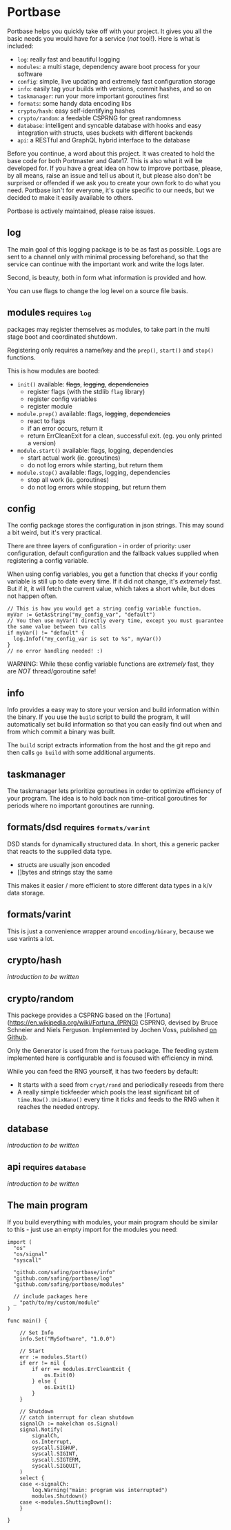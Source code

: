 # Portbase

Portbase helps you quickly take off with your project. It gives you all the basic needs you would have for a service (_not_ tool!).
Here is what is included:

- `log`: really fast and beautiful logging
- `modules`: a multi stage, dependency aware boot process for your software
- `config`: simple, live updating and extremely fast configuration storage
- `info`: easily tag your builds with versions, commit hashes, and so on
- `taskmanager`: run your more important goroutines first
- `formats`: some handy data encoding libs
- `crypto/hash`: easy self-identifying hashes
- `crypto/random`: a feedable CSPRNG for great randomness
- `database`: intelligent and syncable database with hooks and easy integration with structs, uses buckets with different backends
- `api`: a RESTful and GraphQL hybrid interface to the database

Before you continue, a word about this project. It was created to hold the base code for both Portmaster and Gate17. This is also what it will be developed for. If you have a great idea on how to improve portbase, please, by all means, raise an issue and tell us about it, but please also don't be surprised or offended if we ask you to create your own fork to do what you need. Portbase isn't for everyone, it's quite specific to our needs, but we decided to make it easily available to others.

Portbase is actively maintained, please raise issues.

## log

The main goal of this logging package is to be as fast as possible. Logs are sent to a channel only with minimal processing beforehand, so that the service can continue with the important work and write the logs later.

Second, is beauty, both in form what information is provided and how.

You can use flags to change the log level on a source file basis.

## modules <small>requires `log`</small>

packages may register themselves as modules, to take part in the multi stage boot and coordinated shutdown.

Registering only requires a name/key and the `prep()`, `start()` and `stop()` functions.

This is how modules are booted:

- `init()` available: ~~flags~~, ~~logging~~, ~~dependencies~~
  - register flags (with the stdlib `flag` library)
  - register config variables
  - register module
- `module.prep()` available: flags, ~~logging~~, ~~dependencies~~
  - react to flags
  - if an error occurs, return it
  - return ErrCleanExit for a clean, successful exit. (eg. you only printed a version)
- `module.start()` available: flags, logging, dependencies
  - start actual work (ie. goroutines)
  - do not log errors while starting, but return them
- `module.stop()` available: flags, logging, dependencies
  - stop all work (ie. goroutines)
  - do not log errors while stopping, but return them

## config

The config package stores the configuration in json strings. This may sound a bit weird, but it's very practical.

There are three layers of configuration - in order of priority: user configuration, default configuration and the fallback values supplied when registering a config variable.

When using config variables, you get a function that checks if your config variable is still up to date every time. If it did not change, it's _extremely_ fast. But if it, it will fetch the current value, which takes a short while, but does not happen often.

    // This is how you would get a string config variable function.
    myVar := GetAsString("my_config_var", "default")
    // You then use myVar() directly every time, except you must guarantee the same value between two calls
    if myVar() != "default" {
      log.Infof("my_config_var is set to %s", myVar())
    }
    // no error handling needed! :)

WARNING: While these config variable functions are _extremely_ fast, they are _NOT_ thread/goroutine safe!

## info

Info provides a easy way to store your version and build information within the binary. If you use the `build` script to build the program, it will automatically set build information so that you can easily find out when and from which commit a binary was built.

The `build` script extracts information from the host and the git repo and then calls `go build` with some additional arguments.

## taskmanager

The taskmanager lets prioritize goroutines in order to optimize efficiency of your program. The idea is to hold back non time-critical goroutines for periods where no important goroutines are running.

## formats/dsd <small>requires `formats/varint`</small>

DSD stands for dynamically structured data. In short, this a generic packer that reacts to the supplied data type.

- structs are usually json encoded
- []bytes and strings stay the same

This makes it easier / more efficient to store different data types in a k/v data storage.

## formats/varint

This is just a convenience wrapper around `encoding/binary`, because we use varints a lot.

## crypto/hash
_introduction to be written_

## crypto/random

This packege provides a CSPRNG based on the [Fortuna](https://en.wikipedia.org/wiki/Fortuna_(PRNG) CSPRNG, devised by Bruce Schneier and Niels Ferguson. Implemented by Jochen Voss, published [on Github](https://github.com/seehuhn/fortuna).

Only the Generator is used from the `fortuna` package. The feeding system implemented here is configurable and is focused with efficiency in mind.

While you can feed the RNG yourself, it has two feeders by default:
- It starts with a seed from `crypt/rand` and periodically reseeds from there
- A really simple tickfeeder which pools the least significant bit of `time.Now().UnixNano()` every time it _ticks_ and feeds to the RNG when it reaches the needed entropy.

## database
_introduction to be written_

## api <small>requires `database`</small>
_introduction to be written_

## The main program

If you build everything with modules, your main program should be similar to this - just use an empty import for the modules you need:

    import (
      "os"
      "os/signal"
      "syscall"

      "github.com/safing/portbase/info"
      "github.com/safing/portbase/log"
      "github.com/safing/portbase/modules"

      // include packages here
      _ "path/to/my/custom/module"
    )

    func main() {

    	// Set Info
    	info.Set("MySoftware", "1.0.0")

    	// Start
    	err := modules.Start()
    	if err != nil {
    		if err == modules.ErrCleanExit {
    			os.Exit(0)
    		} else {
    			os.Exit(1)
    		}
    	}

    	// Shutdown
    	// catch interrupt for clean shutdown
    	signalCh := make(chan os.Signal)
    	signal.Notify(
    		signalCh,
    		os.Interrupt,
    		syscall.SIGHUP,
    		syscall.SIGINT,
    		syscall.SIGTERM,
    		syscall.SIGQUIT,
    	)
    	select {
    	case <-signalCh:
    		log.Warning("main: program was interrupted")
    		modules.Shutdown()
    	case <-modules.ShuttingDown():
    	}

    }
